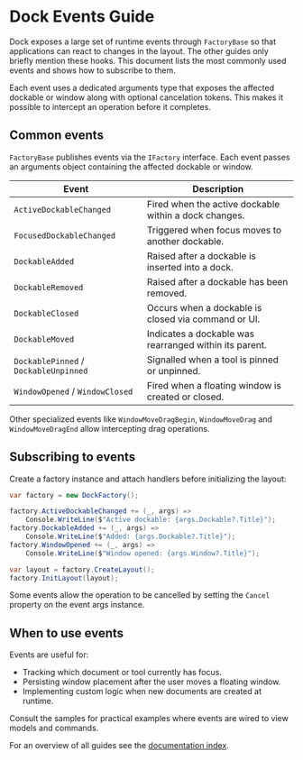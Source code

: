 # Dock Events Guide

Dock exposes a large set of runtime events through `FactoryBase` so that applications can react to changes in the layout. The other guides only briefly mention these hooks. This document lists the most commonly used events and shows how to subscribe to them.

Each event uses a dedicated arguments type that exposes the affected
dockable or window along with optional cancelation tokens. This makes it
possible to intercept an operation before it completes.

## Common events

`FactoryBase` publishes events via the `IFactory` interface. Each event passes an arguments object containing the affected dockable or window.

| Event | Description |
| ----- | ----------- |
| `ActiveDockableChanged` | Fired when the active dockable within a dock changes. |
| `FocusedDockableChanged` | Triggered when focus moves to another dockable. |
| `DockableAdded` | Raised after a dockable is inserted into a dock. |
| `DockableRemoved` | Raised after a dockable has been removed. |
| `DockableClosed` | Occurs when a dockable is closed via command or UI. |
| `DockableMoved` | Indicates a dockable was rearranged within its parent. |
| `DockablePinned` / `DockableUnpinned` | Signalled when a tool is pinned or unpinned. |
| `WindowOpened` / `WindowClosed` | Fired when a floating window is created or closed. |

Other specialized events like `WindowMoveDragBegin`, `WindowMoveDrag` and `WindowMoveDragEnd` allow intercepting drag operations.

## Subscribing to events

Create a factory instance and attach handlers before initializing the layout:

```csharp
var factory = new DockFactory();

factory.ActiveDockableChanged += (_, args) =>
    Console.WriteLine($"Active dockable: {args.Dockable?.Title}");
factory.DockableAdded += (_, args) =>
    Console.WriteLine($"Added: {args.Dockable?.Title}");
factory.WindowOpened += (_, args) =>
    Console.WriteLine($"Window opened: {args.Window?.Title}");

var layout = factory.CreateLayout();
factory.InitLayout(layout);
```

Some events allow the operation to be cancelled by setting the `Cancel` property on the event args instance.

## When to use events

Events are useful for:

- Tracking which document or tool currently has focus.
- Persisting window placement after the user moves a floating window.
- Implementing custom logic when new documents are created at runtime.

Consult the samples for practical examples where events are wired to view models and commands.

For an overview of all guides see the [documentation index](README.md).

